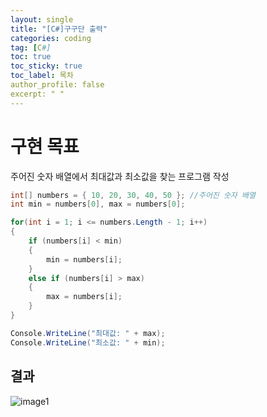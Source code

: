 ```yaml
---
layout: single
title: "[C#]구구단 출력"
categories: coding
tag: [C#]
toc: true
toc_sticky: true
toc_label: 목차
author_profile: false
excerpt: " "
---
```


# 구현 목표

주어진 숫자 배열에서 최대값과 최소값을 찾는 프로그램 작성

```c#
int[] numbers = { 10, 20, 30, 40, 50 }; //주어진 숫자 배열
int min = numbers[0], max = numbers[0];

for(int i = 1; i <= numbers.Length - 1; i++)
{
    if (numbers[i] < min)
    {
        min = numbers[i];
    }
    else if (numbers[i] > max)
    {
        max = numbers[i];
    }
}

Console.WriteLine("최대값: " + max);
Console.WriteLine("최소값: " + min);
```

## 결과

![image1]({{site.url}}/images/2025-03-28-minmax/minmax.PNG)
